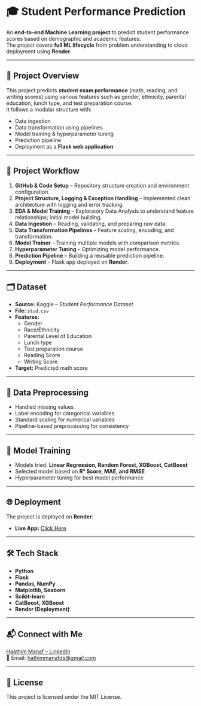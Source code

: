 # 🎓 Student Performance Prediction

An **end-to-end Machine Learning project** to predict student performance scores based on demographic and academic features.  
The project covers **full ML lifecycle** from problem understanding to cloud deployment using **Render**.

---

## 📌 Project Overview
This project predicts **student exam performance** (math, reading, and writing scores) using various features such as gender, ethnicity, parental education, lunch type, and test preparation course.  
It follows a modular structure with:
- Data ingestion
- Data transformation using pipelines
- Model training & hyperparameter tuning
- Prediction pipeline
- Deployment as a **Flask web application**

---

## 🚀 Project Workflow

1. **GitHub & Code Setup** – Repository structure creation and environment configuration.  
2. **Project Structure, Logging & Exception Handling** – Implemented clean architecture with logging and error tracking.  
3. **EDA & Model Training** – Exploratory Data Analysis to understand feature relationships; initial model building.  
4. **Data Ingestion** – Reading, validating, and preparing raw data.  
5. **Data Transformation Pipelines** – Feature scaling, encoding, and transformation.  
6. **Model Trainer** – Training multiple models with comparison metrics.  
7. **Hyperparameter Tuning** – Optimizing model performance.  
8. **Prediction Pipeline** – Building a reusable prediction pipeline.  
9. **Deployment** – Flask app deployed on **Render**.

---

## 🗂 Dataset
- **Source:** Kaggle – *Student Performance Dataset*  
- **File:** `stud.csv`  
- **Features:**
  - Gender
  - Race/Ethnicity
  - Parental Level of Education
  - Lunch type
  - Test preparation course
  - Reading Score
  - Writing Score
- **Target:** Predicted math score

---

## 🧹 Data Preprocessing
- Handled missing values
- Label encoding for categorical variables
- Standard scaling for numerical variables
- Pipeline-based preprocessing for consistency

---

## 🤖 Model Training
- Models tried: **Linear Regression, Random Forest, XGBoost, CatBoost**
- Selected model based on **R² Score, MAE, and RMSE**
- Hyperparameter tuning for best model performance

---

## 🌐 Deployment
The project is deployed on **Render**:
- **Live App:** [Click Here](https://student-performance-prediction-wykq.onrender.com/predictdata)

---

## 🛠 Tech Stack
- **Python**
- **Flask**
- **Pandas, NumPy**
- **Matplotlib, Seaborn**
- **Scikit-learn**
- **CatBoost, XGBoost**
- **Render (Deployment)**

---

## 📬 Connect with Me
[Haathim Manaf – LinkedIn](https://www.linkedin.com/in/haathim-manaf)  
📧 Email: hathimmanafds@gmail.com

---

## 📜 License
This project is licensed under the MIT License.
